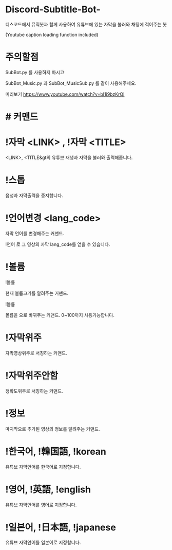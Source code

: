 # Discord-Subtitle-Bot-
디스코드에서 뮤직봇과 함께 사용하여 유튜브에 있는 자막을 불러와 채팅에 적어주는 봇

(Youtube caption loading function included)

# 주의할점
SubBot.py 를 사용하지 마시고

SubBot_Music.py 과 SubBot_MusicSub.py 를 같이 사용해주세요.

미리보기
https://www.youtube.com/watch?v=bI1i9bzKrQI

# # 커맨드

# !자막 &lt;LINK&gt; , !자막 &lt;TITLE&gt;
  &lt;LINK&gt;, &lt;TITLE&gt의 유튜브 재생과 자막을 불러와 출력해줍니다.
    
    
# !스톱
  음성과 자막출력을 중지합니다.
  
  
# !언어변경 &lt;lang_code&gt;
  자막 언어를 변경해주는 커맨드.
  
  !언어 <link>로 그 영상의 자막 lang_code를 얻을 수 있습니다.
  
# !볼륨
  !볼륨
  
  현재 볼륨크기를 알려주는 커맨드.
  
  
  !볼륨 <number>
  
  볼륨을 <number>으로 바꿔주는 커맨드. 0~100까지 사용가능합니다.
  
# !자막위주
  자막영상위주로 서칭하는 커맨드.
  
# !자막위주안함
  정확도위주로 서칭하는 커맨드.
  
# !정보
  마지막으로 추가된 영상의 정보를 알려주는 커맨드.
  
# !한국어, !韓国語, !korean
  유튜브 자막언어를 한국어로 지정합니다.
  
# !영어, !英語, !english
  유튜브 자막언어를 영어로 지정합니다.

# !일본어, !日本語, !japanese
  유튜브 자막언어를 일본어로 지정합니다.
